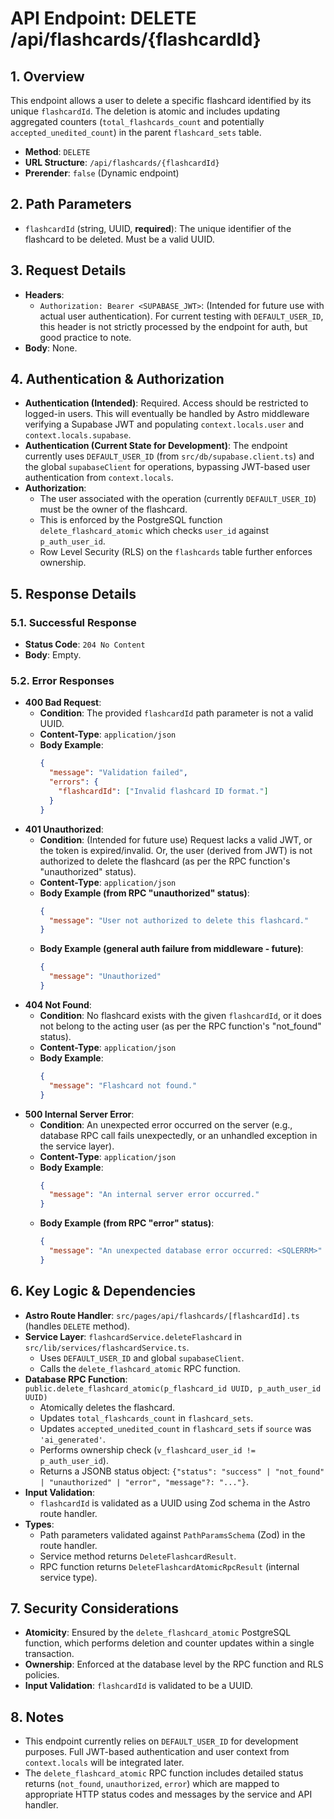 # API Endpoint: DELETE /api/flashcards/{flashcardId}

## 1. Overview
This endpoint allows a user to delete a specific flashcard identified by its unique `flashcardId`.
The deletion is atomic and includes updating aggregated counters (`total_flashcards_count` and potentially `accepted_unedited_count`) in the parent `flashcard_sets` table.

- **Method**: `DELETE`
- **URL Structure**: `/api/flashcards/{flashcardId}`
- **Prerender**: `false` (Dynamic endpoint)

## 2. Path Parameters
- `flashcardId` (string, UUID, **required**): The unique identifier of the flashcard to be deleted. Must be a valid UUID.

## 3. Request Details
- **Headers**:
    - `Authorization: Bearer <SUPABASE_JWT>`: (Intended for future use with actual user authentication). For current testing with `DEFAULT_USER_ID`, this header is not strictly processed by the endpoint for auth, but good practice to note.
- **Body**: None.

## 4. Authentication & Authorization
- **Authentication (Intended)**: Required. Access should be restricted to logged-in users. This will eventually be handled by Astro middleware verifying a Supabase JWT and populating `context.locals.user` and `context.locals.supabase`.
- **Authentication (Current State for Development)**: The endpoint currently uses `DEFAULT_USER_ID` (from `src/db/supabase.client.ts`) and the global `supabaseClient` for operations, bypassing JWT-based user authentication from `context.locals`.
- **Authorization**:
    - The user associated with the operation (currently `DEFAULT_USER_ID`) must be the owner of the flashcard.
    - This is enforced by the PostgreSQL function `delete_flashcard_atomic` which checks `user_id` against `p_auth_user_id`.
    - Row Level Security (RLS) on the `flashcards` table further enforces ownership.

## 5. Response Details

### 5.1. Successful Response
- **Status Code**: `204 No Content`
- **Body**: Empty.

### 5.2. Error Responses
- **400 Bad Request**:
    - **Condition**: The provided `flashcardId` path parameter is not a valid UUID.
    - **Content-Type**: `application/json`
    - **Body Example**:
      ```json
      {
        "message": "Validation failed",
        "errors": {
          "flashcardId": ["Invalid flashcard ID format."]
        }
      }
      ```
- **401 Unauthorized**:
    - **Condition**: (Intended for future use) Request lacks a valid JWT, or the token is expired/invalid. Or, the user (derived from JWT) is not authorized to delete the flashcard (as per the RPC function's "unauthorized" status).
    - **Content-Type**: `application/json`
    - **Body Example (from RPC "unauthorized" status)**:
      ```json
      {
        "message": "User not authorized to delete this flashcard."
      }
      ```
    - **Body Example (general auth failure from middleware - future)**:
      ```json
      {
        "message": "Unauthorized"
      }
      ```
- **404 Not Found**:
    - **Condition**: No flashcard exists with the given `flashcardId`, or it does not belong to the acting user (as per the RPC function's "not_found" status).
    - **Content-Type**: `application/json`
    - **Body Example**:
      ```json
      {
        "message": "Flashcard not found."
      }
      ```
- **500 Internal Server Error**:
    - **Condition**: An unexpected error occurred on the server (e.g., database RPC call fails unexpectedly, or an unhandled exception in the service layer).
    - **Content-Type**: `application/json`
    - **Body Example**:
      ```json
      {
        "message": "An internal server error occurred."
      }
      ```
    - **Body Example (from RPC "error" status)**:
      ```json
      {
        "message": "An unexpected database error occurred: <SQLERRM>"
      }
      ```

## 6. Key Logic & Dependencies
- **Astro Route Handler**: `src/pages/api/flashcards/[flashcardId].ts` (handles `DELETE` method).
- **Service Layer**: `flashcardService.deleteFlashcard` in `src/lib/services/flashcardService.ts`.
    - Uses `DEFAULT_USER_ID` and global `supabaseClient`.
    - Calls the `delete_flashcard_atomic` RPC function.
- **Database RPC Function**: `public.delete_flashcard_atomic(p_flashcard_id UUID, p_auth_user_id UUID)`
    - Atomically deletes the flashcard.
    - Updates `total_flashcards_count` in `flashcard_sets`.
    - Updates `accepted_unedited_count` in `flashcard_sets` if `source` was `'ai_generated'`.
    - Performs ownership check (`v_flashcard_user_id != p_auth_user_id`).
    - Returns a JSONB status object: `{"status": "success" | "not_found" | "unauthorized" | "error", "message"?: "..."}`.
- **Input Validation**:
    - `flashcardId` is validated as a UUID using Zod schema in the Astro route handler.
- **Types**:
    - Path parameters validated against `PathParamsSchema` (Zod) in the route handler.
    - Service method returns `DeleteFlashcardResult`.
    - RPC function returns `DeleteFlashcardAtomicRpcResult` (internal service type).

## 7. Security Considerations
- **Atomicity**: Ensured by the `delete_flashcard_atomic` PostgreSQL function, which performs deletion and counter updates within a single transaction.
- **Ownership**: Enforced at the database level by the RPC function and RLS policies.
- **Input Validation**: `flashcardId` is validated to be a UUID.

## 8. Notes
- This endpoint currently relies on `DEFAULT_USER_ID` for development purposes. Full JWT-based authentication and user context from `context.locals` will be integrated later.
- The `delete_flashcard_atomic` RPC function includes detailed status returns (`not_found`, `unauthorized`, `error`) which are mapped to appropriate HTTP status codes and messages by the service and API handler.

